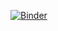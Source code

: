 [![Binder](https://mybinder.org/badge_logo.svg)](https://mybinder.org/v2/gh/shnizzedy/test-building-tutorial/main?filepath=Test-building%20tutorial%20%E2%80%95%20bids_parse_sidecar.ipynb)
